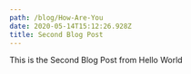 ```yaml
---
path: /blog/How-Are-You
date: 2020-05-14T15:12:26.928Z
title: Second Blog Post
---
```

This is the Second Blog Post from Hello World

